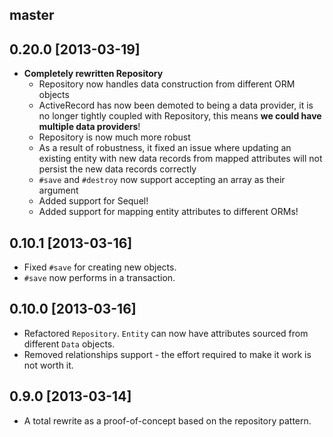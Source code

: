 ## master

## 0.20.0 [2013-03-19]

- __Completely rewritten Repository__
  - Repository now handles data construction from different ORM objects
  - ActiveRecord has now been demoted to being a data provider, it is no longer tightly coupled with Repository, this means __we could have multiple data providers__!
  - Repository is now much more robust
  - As a result of robustness, it fixed an issue where updating an existing entity with new data records from mapped attributes will not persist the new data records correctly
  - `#save` and `#destroy` now support accepting an array as their argument
  - Added support for Sequel!
  - Added support for mapping entity attributes to different ORMs!

## 0.10.1 [2013-03-16]

- Fixed `#save` for creating new objects.
- `#save` now performs in a transaction.

## 0.10.0 [2013-03-16]

- Refactored `Repository`. `Entity` can now have attributes sourced from different `Data` objects.
- Removed relationships support - the effort required to make it work is not worth it.

## 0.9.0 [2013-03-14]

- A total rewrite as a proof-of-concept based on the repository pattern.
